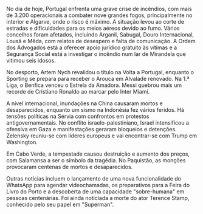No dia de hoje, Portugal enfrenta uma grave crise de incêndios, com mais de 3.200 operacionais a combater nove grandes fogos, principalmente no interior e Algarve, onde o risco é máximo. A situação levou ao corte de estradas e dificuldades para os meios aéreos devido ao fumo. Vários concelhos foram afetados, incluindo Arganil, Sabugal, Douro Internacional, Lousã e Mêda, com relatos de desespero e falta de comunicação. A Ordem dos Advogados está a oferecer apoio jurídico gratuito às vítimas e a Segurança Social está a investigar o incêndio num lar de Mirandela que vitimou seis idosos.

No desporto, Artem Nych revalidou o título na Volta a Portugal,  enquanto o Sporting se prepara para receber o Arouca em Alvalade renovado. Na 1.ª Liga, o Benfica venceu o Estrela da Amadora. Messi quebrou mais um recorde de Cristiano Ronaldo ao marcar pelo Inter Miami.

A nível internacional, inundações na China causaram mortos e desaparecidos, enquanto um sismo na Indonésia fez vários feridos.  Há tensões políticas na Sérvia com confrontos em protestos antigovernamentais. No conflito israelo-palestiniano, Israel intensificou a ofensiva em Gaza e manifestações geraram bloqueios e detenções. Zelensky reuniu-se com líderes europeus e vai encontrar-se com Trump em Washington.

Em Cabo Verde, a tempestade causou destruição e aumento dos preços, com Salamansa a ser o símbolo da tragédia. No Paquistão, as monções provocaram centenas de mortos e desaparecidos.

Outras notícias incluem o lançamento de uma nova funcionalidade do WhatsApp para agendar videochamadas, os preparativos para a Feira do Livro do Porto e a descoberta de uma capacidade "sobre-humana" em pessoas centenárias. Foi ainda noticiada a morte do ator Terence Stamp, conhecido pelo seu papel em "Superman".
